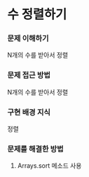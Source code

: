 # 수 정렬하기

### 문제 이해하기
N개의 수를 받아서 정렬
### 문제 접근 방법
N개의 수를 받아서 정렬
### 구현 배경 지식
정렬

### 문제를 해결한 방법
1. Arrays.sort 메소드 사용 